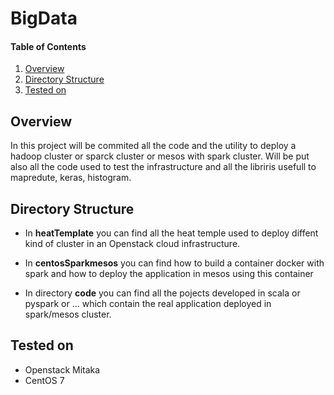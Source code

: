 # BigData

#### Table of Contents

1. [Overview](#overview)
2. [Directory Structure](#directory-structure)
3. [Tested on](#tested-on)

## Overview

In this project will be commited all the code and the utility to deploy a hadoop cluster or sparck cluster or mesos with spark cluster. Will be put also all the code used to test the infrastructure and all the libriris usefull to mapredute, keras, histogram.

## Directory Structure

* In **heatTemplate** you can find all the heat temple used to deploy diffent kind of cluster in an Openstack cloud infrastructure.

* In **centosSparkmesos** you can find how to build a container docker with spark and how to deploy the application in mesos using this container

* In directory **code** you can find all the pojects developed in scala or pyspark or ... which contain the real application deployed in spark/mesos cluster.


## Tested on

* Openstack Mitaka 
* CentOS 7
